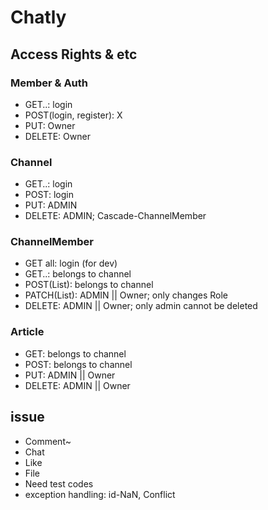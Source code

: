 # Chatly
## Access Rights & etc

### Member & Auth
- GET..: login
- POST(login, register): X 
- PUT: Owner
- DELETE: Owner

### Channel
- GET..: login
- POST: login
- PUT: ADMIN
- DELETE: ADMIN; Cascade-ChannelMember

### ChannelMember
- GET all: login (for dev)
- GET..: belongs to channel
- POST(List): belongs to channel
- PATCH(List): ADMIN || Owner; only changes Role
- DELETE: ADMIN || Owner; only admin cannot be deleted

### Article
- GET: belongs to channel
- POST: belongs to channel
- PUT: ADMIN || Owner
- DELETE: ADMIN || Owner



## issue
- Comment~
- Chat
- Like
- File
- Need test codes
- exception handling: id-NaN, Conflict
